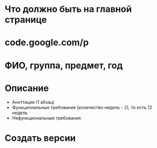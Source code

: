 # Что должно быть на главной странице #

# code.google.com/p
# ФИО, группа, предмет, год
# Описание
  * Аноттация (1 абзац)
  * Функциональные требования (количество недель - 2), то есть 12 недель
  * Нефункциональные требования
# Создать версии
#
